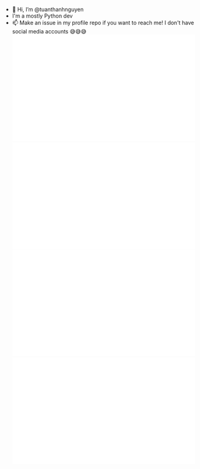 - 👋 Hi, I’m @tuanthanhnguyen
- I'm a mostly Python dev
- 📫 Make an issue in my profile repo if you want to reach me! I don't have social media accounts 😅😅😅
![](https://raw.githubusercontent.com/tuanthanhnguyen/gh-stats/master/generated/overview.svg#gh-dark-mode-only)
![](https://raw.githubusercontent.com/tuanthanhnguyen/gh-stats/master/generated/overview.svg#gh-light-mode-only)
![](https://raw.githubusercontent.com/tuanthanhnguyen/gh-stats/master/generated/languages.svg#gh-dark-mode-only)
![](https://raw.githubusercontent.com/tuanthanhnguyen/gh-stats/master/generated/languages.svg#gh-light-mode-only)
<!---
tuanthanhnguyen/tuanthanhnguyen is a ✨ special ✨ repository because its `README.md` (this file) appears on your GitHub profile.
You can click the Preview link to take a look at your changes.
--->
